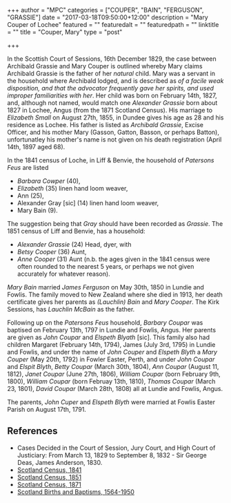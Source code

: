 +++
author = "MPC"
categories = ["COUPER", "BAIN", "FERGUSON", "GRASSIE"]
date = "2017-03-18T09:50:00+12:00"
description = "Mary Couper of Lochee"
featured = ""
featuredalt = ""
featuredpath = ""
linktitle = ""
title = "Couper, Mary"
type = "post"

+++ 

In the Scottish Court of Sessions, 16th December 1829, the case between Archibald Grassie and Mary Couper is outlined whereby Mary claims Archibald Grassie is the father of her _natural_ child. Mary was a servant in the household where Archibald lodged, and is described as _of a facile weak disposition, and that the advocator frequently gave her spirits, and used improper familiarities with her_. Her child was born on February 14th, 1827, and, although not named, would match one _Alexander Grassie_ born about 1827 in Lochee, Angus (from the 1871 Scotland Census). His marriage to _Elizabeth Small_ on August 27th, 1855, in Dundee gives his age as 28 and his residence as Lochee. His father is listed as _Archibald Grassie_, Excise Officer, and his mother Mary (Gasson, Gatton, Basson, or perhaps Batton), unfortunatley his mother's name is not given on his death registration (April 14th, 1897 aged 68).

In the 1841 census of Loche, in Liff & Benvie, the household of _Patersons Feus_ are listed

-  _Barbara Cowper_ (40),
-  _Elizabeth_ (35) linen hand loom weaver,
-  Ann (25),
-  Alexander Gray \[sic\] (14) linen hand loom weaver,
-   Mary Bain (9).

The suggestion being that _Gray_ should have been recorded as _Grassie_. The 1851 census of Liff and Benvie, has a household:

- _Alexander Grassie_ (24) Head, dyer, with
- _Betsy Cooper_ (36) Aunt,
- _Anne Cooper_ (31) Aunt (n.b. the ages given in the 1841 census were often rounded to the nearest 5 years, or perhaps we not given accurately for whatever reason).

_Mary Bain_ married _James Ferguson_ on May 30th, 1850 in Lundie and Fowlis. The family moved to New Zealand where she died in 1913, her death certificate gives her parents as _(Lauchlin) Bain_ and _Mary Cooper_. The Kirk Sessions, has _Lauchlin McBain_ as the father.

Following up on the _Patersons Feus_ household, _Barbary Coupar_ was baptised on February 13th, 1797 in Lundie and Fowlis, Angus. Her parents are given as _John Coupar_ and _Elspeth Blyath_ \[sic\]. This family also had children Margaret (February 14th, 1794), James (July 3rd, 1795) in Lundie and Fowlis, and under the name of _John Couper_ and _Elspeth Blyth_ a _Mary Couper_ (May 20th, 1792) in Fowler Easter, Perth, and under _John Coupar_ and _Elspit Blyth_, _Betty Coupar_ (March 30th, 1804), _Ann Coupar_ (August 11, 1812), _Janet Coupar_ (June 27th, 1806), _William Coupar_ (born February 9th, 1800), _William Coupar_ (born Februay 13th, 1810), _Thomas Coupar_ (March 23, 1801), _David Coupar_ (March 28th, 1808) all at Lundie and Fowlis, Angus.

The parents, _John Cuper_ and _Elspeth Blyth_ were married at Fowlis Easter Parish on August 17th, 1791.

## References

* Cases Decided in the Court of Session, Jury Court, and High Court of Justiciary: From March 13, 1829 to September 8, 1832 - Sir George Deas, James Anderson, 1830.
* [Scotland Census, 1841](https://www.scotlandspeople.gov.uk)
* [Scotland Census, 1851](https://www.scotlandspeople.gov.uk)
* [Scotland Census, 1871](https://www.scotlandspeople.gov.uk)
* [Scotland Births and Baptisms, 1564-1950](https://familysearch.org)
